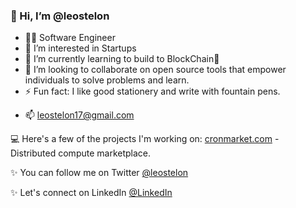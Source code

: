 <h3>👋 Hi, I’m @leostelon</h3>

* 🧑‍💻 Software Engineer
* 👀 I’m interested in Startups
* 🌱 I’m currently learning to build to BlockChain🔗
* 👯 I’m looking to collaborate on open source tools that empower individuals to solve problems and learn.
* ⚡ Fun fact: I like good stationery and write with fountain pens.
- 📫 leostelon17@gmail.com

💻 Here's a few of the projects I'm working on:
[cronmarket.com](https://daggle.xyz) - Distributed compute marketplace.

✨ You can follow me on Twitter [@leostelon](https://twitter.com/leostelon)

✨ Let's connect on LinkedIn [@LinkedIn](https://www.linkedin.com/in/nethaji-v-6a29b3190/)
<!---
leostelon/leostelon is a ✨ special ✨ repository because its `README.md` (this file) appears on your GitHub profile.
You can click the Preview link to take a look at your changes.
--->

